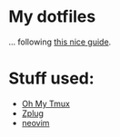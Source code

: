 # My dotfiles

... following [this nice guide](https://www.atlassian.com/git/tutorials/dotfiles).

# Stuff used:

- [Oh My Tmux](https://github.com/gpakosz/.tmux.git)
- [Zplug](https://github.com/zplug/zplug)
- [neovim](https://neovim.io/)
